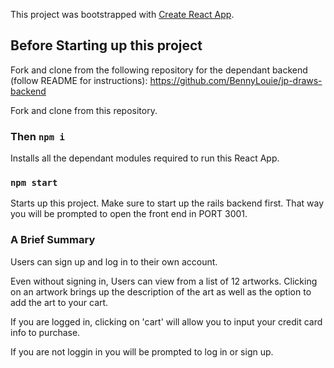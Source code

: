 This project was bootstrapped with [Create React App](https://github.com/facebook/create-react-app).

## Before Starting up this project

Fork and clone from the following repository for the dependant backend 
(follow README for instructions):
https://github.com/BennyLouie/jp-draws-backend

Fork and clone from this repository.

### Then `npm i`

Installs all the dependant modules required to run this React App.

### `npm start`

Starts up this project. Make sure to start up the rails backend first. That way you will be prompted to open the front end in PORT 3001.

### A Brief Summary

Users can sign up and log in to their own account.

Even without signing in, Users can view from a list of 12 artworks. Clicking on an artwork brings up the description of the art as well as the option to add the art to your cart.

If you are logged in, clicking on 'cart' will allow you to input your credit card info to purchase.

If you are not loggin in you will be prompted to log in or sign up.